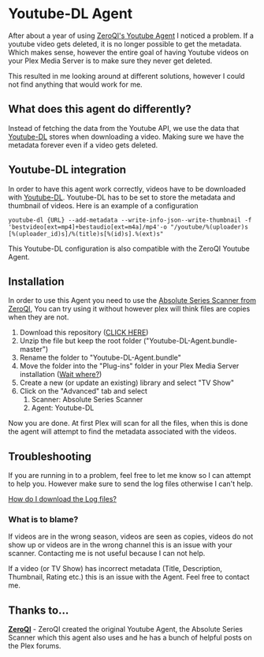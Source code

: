 # Youtube-DL Agent
After about a year of using [ZeroQI's Youtube Agent](https://github.com/ZeroQI/YouTube-Agent.bundle) I noticed a problem. If a youtube video gets deleted, it is no longer possible to get the metadata. Which makes sense, however the entire goal of having Youtube videos on your Plex Media Server is to make sure they never get deleted. 

This resulted in me looking around at different solutions, however I could not find anything that would work for me. 

## What does this agent do differently?  
Instead of fetching the data from the Youtube API, we use the data that [Youtube-DL](https://github.com/ytdl-org/youtube-dl) stores when downloading a video. Making sure we have the metadata forever even if a video gets deleted.

## Youtube-DL integration
In order to have this agent work correctly, videos have to be downloaded with [Youtube-DL](https://github.com/ytdl-org/youtube-dl). Youtube-DL has to be set to store the metadata and thumbnail of videos. Here is an example of a configuration

```
youtube-dl {URL} --add-metadata --write-info-json--write-thumbnail -f 'bestvideo[ext=mp4]+bestaudio[ext=m4a]/mp4'-o "/youtube/%(uploader)s [%(uploader_id)s]/%(title)s[%(id)s].%(ext)s"
```

This Youtube-DL configuration is also compatible with the ZeroQI Youtube Agent.

## Installation
In order to use this Agent you need to use the [Absolute Series Scanner from ZeroQI](https://github.com/ZeroQI/Absolute-Series-Scanner), You can try using it without however plex will think files are copies when they are not.

1. Download this repository ([CLICK HERE](https://github.com/JordyAlkema/Youtube-DL-Agent.bundle/archive/master.zip))
2. Unzip the file but keep the root folder ("Youtube-DL-Agent.bundle-master")
3. Rename the folder to "Youtube-DL-Agent.bundle"
4. Move the folder into the "Plug-ins" folder in your Plex Media Server installation ([Wait where?](https://support.plex.tv/articles/201106098-how-do-i-find-the-plug-ins-folder/))
5. Create a new (or update an existing) library and select "TV Show"
6. Click on the "Advanced" tab and select
    1. Scanner: Absolute Series Scanner
    2. Agent: Youtube-DL

Now you are done. At first Plex will scan for all the files, when this is done the agent will attempt to find the metadata associated with the videos.

## Troubleshooting
If you are running in to a problem, feel free to let me know so I can attempt to help you. However make sure to send the log files otherwise I can't help.

[How do I download the Log files?](https://support.plex.tv/articles/200250417-plex-media-server-log-files/)

### What is to blame?
If videos are in the wrong season, videos are seen as copies, videos do not show up or videos are in the wrong channel this is an issue with your scanner. Contacting me is not useful because I can not help.

If a video (or TV Show) has incorrect metadata (Title, Description, Thumbnail, Rating etc.) this is an issue with the Agent. Feel free to contact me.


## Thanks to...

**[ZeroQI](https://github.com/ZeroQI)** - ZeroQI created the original Youtube Agent, the Absolute Series Scanner which this agent also uses and he has a bunch of helpful posts on the Plex forums.
